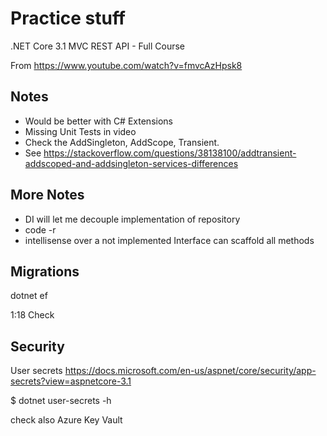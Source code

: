 # Practice stuff

.NET Core 3.1 MVC REST API - Full Course

From https://www.youtube.com/watch?v=fmvcAzHpsk8


## Notes
- Would be better with C# Extensions
- Missing Unit Tests in video
- Check the AddSingleton, AddScope, Transient.
- See https://stackoverflow.com/questions/38138100/addtransient-addscoped-and-addsingleton-services-differences

## More Notes

- DI will let me decouple implementation of repository
- code -r <folder>
- intellisense over a not implemented Interface can scaffold all methods



## Migrations

dotnet ef

1:18 Check 

## Security

User secrets
https://docs.microsoft.com/en-us/aspnet/core/security/app-secrets?view=aspnetcore-3.1

$ dotnet user-secrets -h

check also Azure Key Vault



